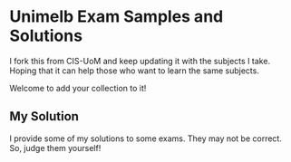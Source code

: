# Unimelb Exam Samples and Solutions

I fork this from CIS-UoM and keep updating it with the subjects I take. Hoping that it can help those who want to learn the same subjects.

Welcome to add your collection to it!

## My Solution
I provide some of my solutions to some exams. They may not be correct. So, judge them yourself!

